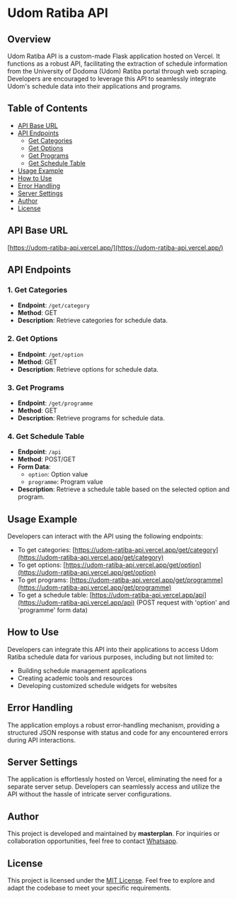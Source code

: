 # Udom Ratiba API

## Overview
Udom Ratiba API is a custom-made Flask application hosted on Vercel. It functions as a robust API, facilitating the extraction of schedule information from the University of Dodoma (Udom) Ratiba portal through web scraping. Developers are encouraged to leverage this API to seamlessly integrate Udom's schedule data into their applications and programs.

## Table of Contents
- [API Base URL](#api-base-url)
- [API Endpoints](#api-endpoints)
  - [Get Categories](#1-get-categories)
  - [Get Options](#2-get-options)
  - [Get Programs](#3-get-programs)
  - [Get Schedule Table](#4-get-schedule-table)
- [Usage Example](#usage-example)
- [How to Use](#how-to-use)
- [Error Handling](#error-handling)
- [Server Settings](#server-settings)
- [Author](#author)
- [License](#license)

## API Base URL
[https://udom-ratiba-api.vercel.app/](https://udom-ratiba-api.vercel.app/)

## API Endpoints

### 1. Get Categories
- **Endpoint**: `/get/category`
- **Method**: GET
- **Description**: Retrieve categories for schedule data.

### 2. Get Options
- **Endpoint**: `/get/option`
- **Method**: GET
- **Description**: Retrieve options for schedule data.

### 3. Get Programs
- **Endpoint**: `/get/programme`
- **Method**: GET
- **Description**: Retrieve programs for schedule data.

### 4. Get Schedule Table
- **Endpoint**: `/api`
- **Method**: POST/GET
- **Form Data**:
  - `option`: Option value
  - `programme`: Program value
- **Description**: Retrieve a schedule table based on the selected option and program.

## Usage Example
Developers can interact with the API using the following endpoints:
- To get categories: [https://udom-ratiba-api.vercel.app/get/category](https://udom-ratiba-api.vercel.app/get/category)
- To get options: [https://udom-ratiba-api.vercel.app/get/option](https://udom-ratiba-api.vercel.app/get/option)
- To get programs: [https://udom-ratiba-api.vercel.app/get/programme](https://udom-ratiba-api.vercel.app/get/programme)
- To get a schedule table: [https://udom-ratiba-api.vercel.app/api](https://udom-ratiba-api.vercel.app/api) (POST request with 'option' and 'programme' form data)

## How to Use
Developers can integrate this API into their applications to access Udom Ratiba schedule data for various purposes, including but not limited to:
- Building schedule management applications
- Creating academic tools and resources
- Developing customized schedule widgets for websites

## Error Handling
The application employs a robust error-handling mechanism, providing a structured JSON response with status and code for any encountered errors during API interactions.

## Server Settings
The application is effortlessly hosted on Vercel, eliminating the need for a separate server setup. Developers can seamlessly access and utilize the API without the hassle of intricate server configurations.

## Author
This project is developed and maintained by **masterplan**. For inquiries or collaboration opportunities, feel free to contact [Whatsapp](wa.me/255673182989).

## License
This project is licensed under the [MIT License](LICENSE). Feel free to explore and adapt the codebase to meet your specific requirements.
